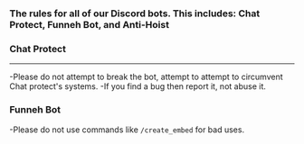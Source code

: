 ### The rules for all of our Discord bots. This includes: Chat Protect, Funneh Bot, and Anti-Hoist


### Chat Protect
----------------

-Please do not attempt to break the bot, attempt to attempt to circumvent Chat protect's systems. 
-If you find a bug then report it, not abuse it.


### Funneh Bot

-Please do not use commands like `/create_embed` for bad uses.
